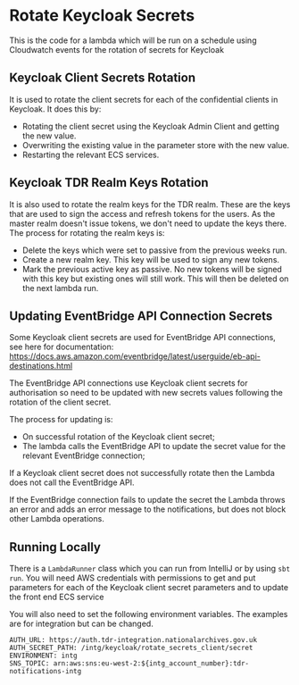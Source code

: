 # Rotate Keycloak Secrets

This is the code for a lambda which will be run on a schedule using Cloudwatch events for the rotation of secrets for Keycloak

## Keycloak Client Secrets Rotation

It is used to rotate the client secrets for each of the confidential clients in Keycloak. It does this by:

* Rotating the client secret using the Keycloak Admin Client and getting the new value.
* Overwriting the existing value in the parameter store with the new value.
* Restarting the relevant ECS services.

## Keycloak TDR Realm Keys Rotation

It is also used to rotate the realm keys for the TDR realm. These are the keys that are used to sign the access and refresh tokens for the users.
As the master realm doesn't issue tokens, we don't need to update the keys there. The process for rotating the realm keys is:
* Delete the keys which were set to passive from the previous weeks run.
* Create a new realm key. This key will be used to sign any new tokens.
* Mark the previous active key as passive. No new tokens will be signed with this key but existing ones will still work. This will then be deleted on the next lambda run.

## Updating EventBridge API Connection Secrets

Some Keycloak client secrets are used for EventBridge API connections, see here for documentation: https://docs.aws.amazon.com/eventbridge/latest/userguide/eb-api-destinations.html

The EventBridge API connections use Keycloak client secrets for authorisation so need to be updated with new secrets values following the rotation of the client secret.

The process for updating is:
* On successful rotation of the Keycloak client secret;
* The lambda calls the EventBridge API to update the secret value for the relevant EventBridge connection;

If a Keycloak client secret does not successfully rotate then the Lambda does not call the EventBridge API.

If the EventBridge connection fails to update the secret the Lambda throws an error and adds an error message to the notifications, but does not block other Lambda operations.

## Running Locally
There is a `LambdaRunner` class which you can run from IntelliJ or by using `sbt run`. 
You will need AWS credentials with permissions to get and put parameters for each of the Keycloak client secret parameters and to update the front end ECS service  

You will also need to set the following environment variables. The examples are for integration but can be changed.
```
AUTH_URL: https://auth.tdr-integration.nationalarchives.gov.uk
AUTH_SECRET_PATH: /intg/keycloak/rotate_secrets_client/secret
ENVIRONMENT: intg
SNS_TOPIC: arn:aws:sns:eu-west-2:${intg_account_number}:tdr-notifications-intg
```
